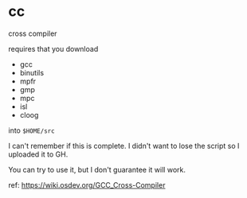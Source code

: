 # cc
cross compiler

requires that you download

* gcc
* binutils
* mpfr
* gmp
* mpc
* isl
* cloog

into `$HOME/src`

I can't remember if this is complete. I didn't want to lose the script so I uploaded it to GH.

You can try to use it, but I don't guarantee it will work.

ref: https://wiki.osdev.org/GCC_Cross-Compiler
